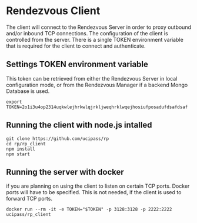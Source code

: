 # Rendezvous Client
The client will connect to the Rendezvous Server in order to proxy outbound and/or inbound TCP connections. The configuration of the client is controlled from the server. There is a single TOKEN environment variable that is required for the client to connect and authenticate.
## Settings TOKEN environment variable
This token can be retrieved from either the Rendezvous Server in local configuration mode, or from the Rendezvous Manager if a backend Mongo Database is used.
```
export TOKEN=2o1i3u4op2314uqkwlejhrkwlqjrkljweqhrklwqejhosiufposadufdsafdsaf
```
## Running the client with node.js intalled
```
git clone https://github.com/ucipass/rp
cd rp/rp_client
npm install
npm start
```
## Running the server with docker
if you are planning on using the client to listen on certain TCP ports. Docker ports will have to be specified.
This is not needed,  if the client is used to forward TCP ports.
```
docker run --rm -it -e TOKEN="$TOKEN" -p 3128:3128 -p 2222:2222 ucipass/rp_client 
```
